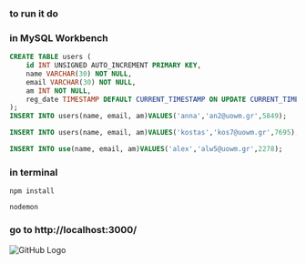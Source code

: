 ### to run it do


### in MySQL Workbench

```SQL
CREATE TABLE users (
    id INT UNSIGNED AUTO_INCREMENT PRIMARY KEY,
    name VARCHAR(30) NOT NULL,
    email VARCHAR(30) NOT NULL,
    am INT NOT NULL,
    reg_date TIMESTAMP DEFAULT CURRENT_TIMESTAMP ON UPDATE CURRENT_TIMESTAMP
);
INSERT INTO users(name, email, am)VALUES('anna','an2@uowm.gr',5849);

INSERT INTO users(name, email, am)VALUES('kostas','kos7@uowm.gr',7695);

INSERT INTO use(name, email, am)VALUES('alex','alw5@uowm.gr',2278);
```

### in terminal

```npm install```


```nodemon```


### go to http://localhost:3000/


![GitHub Logo](sample.jpg)